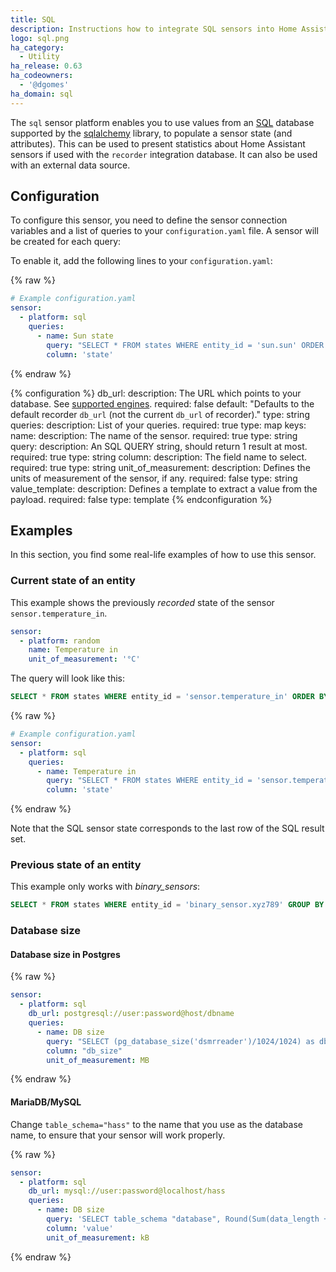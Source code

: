 ```yaml
---
title: SQL
description: Instructions how to integrate SQL sensors into Home Assistant.
logo: sql.png
ha_category:
  - Utility
ha_release: 0.63
ha_codeowners:
  - '@dgomes'
ha_domain: sql
---
```


The `sql` sensor platform enables you to use values from an [SQL](https://en.wikipedia.org/wiki/SQL) database supported by the [sqlalchemy](https://www.sqlalchemy.org) library, to populate a sensor state (and attributes).
This can be used to present statistics about Home Assistant sensors if used with the `recorder` integration database. It can also be used with an external data source.

## Configuration

To configure this sensor, you need to define the sensor connection variables and a list of queries to your `configuration.yaml` file. A sensor will be created for each query:

To enable it, add the following lines to your `configuration.yaml`:

{% raw %}
```yaml
# Example configuration.yaml
sensor:
  - platform: sql
    queries:
      - name: Sun state
        query: "SELECT * FROM states WHERE entity_id = 'sun.sun' ORDER BY state_id DESC LIMIT 1;"
        column: 'state'
```
{% endraw %}

{% configuration %}
db_url:
  description: The URL which points to your database. See [supported engines](/integrations/recorder/#custom-database-engines).
  required: false
  default: "Defaults to the default recorder `db_url` (not the current `db_url` of recorder)."
  type: string
queries:
  description: List of your queries.
  required: true
  type: map
  keys:
    name:
      description: The name of the sensor.
      required: true
      type: string
    query:
      description: An SQL QUERY string, should return 1 result at most.
      required: true
      type: string
    column:
      description: The field name to select.
      required: true
      type: string
    unit_of_measurement:
      description: Defines the units of measurement of the sensor, if any.
      required: false
      type: string
    value_template:
      description: Defines a template to extract a value from the payload.
      required: false
      type: template
{% endconfiguration %}

## Examples

In this section, you find some real-life examples of how to use this sensor.

### Current state of an entity

This example shows the previously *recorded* state of the sensor `sensor.temperature_in`.

```yaml
sensor:
  - platform: random
    name: Temperature in
    unit_of_measurement: '°C'
```

The query will look like this:

```sql
SELECT * FROM states WHERE entity_id = 'sensor.temperature_in' ORDER BY state_id DESC LIMIT 1;
```

{% raw %}
```yaml
# Example configuration.yaml
sensor:
  - platform: sql
    queries:
      - name: Temperature in
        query: "SELECT * FROM states WHERE entity_id = 'sensor.temperature_in' ORDER BY state_id DESC LIMIT 1;"
        column: 'state'
```
{% endraw %}

Note that the SQL sensor state corresponds to the last row of the SQL result set.

### Previous state of an entity

This example only works with *binary_sensors*:

```sql
SELECT * FROM states WHERE entity_id = 'binary_sensor.xyz789' GROUP BY state ORDER BY last_changed DESC LIMIT 1;
```

### Database size

#### Database size in Postgres

{% raw %}
```yaml
sensor:
  - platform: sql
    db_url: postgresql://user:password@host/dbname
    queries:
      - name: DB size
        query: "SELECT (pg_database_size('dsmrreader')/1024/1024) as db_size;"
        column: "db_size"
        unit_of_measurement: MB
```
{% endraw %}

#### MariaDB/MySQL

Change `table_schema="hass"` to the name that you use as the database name, to ensure that your sensor will work properly.

{% raw %}
```yaml
sensor:
  - platform: sql
    db_url: mysql://user:password@localhost/hass
    queries:
      - name: DB size
        query: 'SELECT table_schema "database", Round(Sum(data_length + index_length) / 1024, 1) "value" FROM information_schema.tables WHERE table_schema="hass" GROUP BY table_schema;'
        column: 'value'
        unit_of_measurement: kB
```
{% endraw %}
